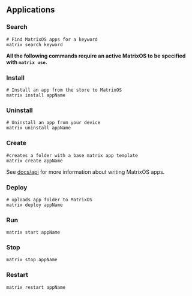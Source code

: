 ## Applications

### Search

```
# Find MatrixOS apps for a keyword
matrix search keyword
```

**All the following commands require an active MatrixOS to be specified with `matrix use`.**

### Install

```
# Install an app from the store to MatrixOS
matrix install appName
```

### Uninstall
```
# Uninstall an app from your device
matrix uninstall appName
```


### Create
```
#creates a folder with a base matrix app template
matrix create appName
```
See [docs/api]() for more information about writing MatrixOS apps.

### Deploy
```
# uploads app folder to MatrixOS
matrix deploy appName
```
### Run
```
matrix start appName
```

### Stop
```
matrix stop appName
```

### Restart
```
matrix restart appName
```
